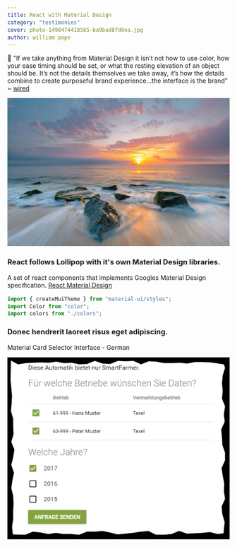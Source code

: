 ```yaml
---
title: React with Material Design
category: "testimonies"
cover: photo-1490474418585-ba9bad8fd0ea.jpg
author: william pope
---
```


:100: "If we take anything from Material Design it isn’t not how to use color, how your ease timing should be set, or what the resting elevation of an object should be. It’s not the details themselves we take away, it’s how the details combine to create purposeful brand experience...the interface is the brand" ~ [wired](https://www.wired.com/insights/2014/12/google-material-design/)

![unsplash.com](./photo-1490474418585-ba9bad8fd0ea.jpg)

### React follows Lollipop with it's own Material Design libraries.

A set of react components that implements Googles Material Design specification. [React Material Design](https://www.npmjs.com/package/material-ui)

```javascript
import { createMuiTheme } from "material-ui/styles";
import Color from "color";
import colors from "./colors";
```
### Donec hendrerit laoreet risus eget adipiscing.

Material Card Selector Interface - German

![test](./33893097-e5a70c34-df5a-11e7-8f5e-40e057626770.png)

